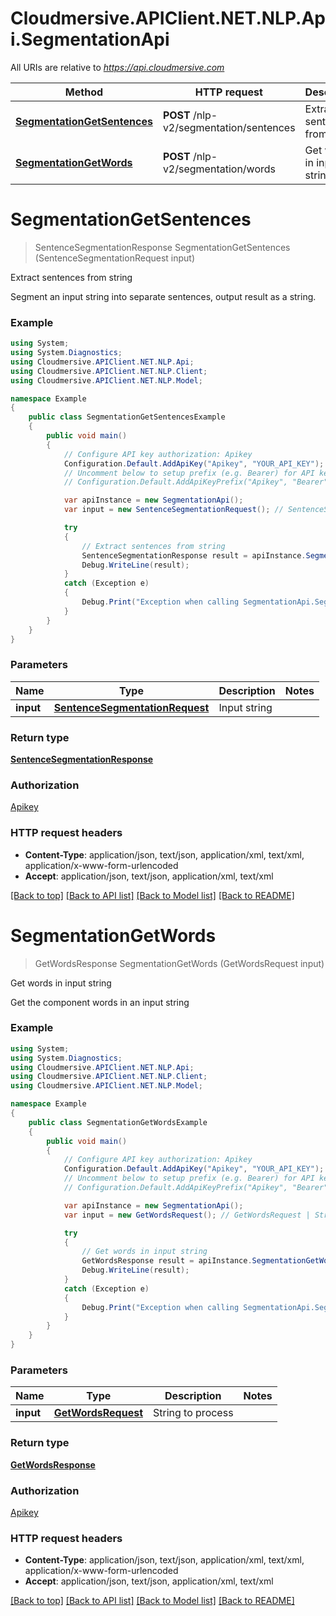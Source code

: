 # Cloudmersive.APIClient.NET.NLP.Api.SegmentationApi

All URIs are relative to *https://api.cloudmersive.com*

Method | HTTP request | Description
------------- | ------------- | -------------
[**SegmentationGetSentences**](SegmentationApi.md#segmentationgetsentences) | **POST** /nlp-v2/segmentation/sentences | Extract sentences from string
[**SegmentationGetWords**](SegmentationApi.md#segmentationgetwords) | **POST** /nlp-v2/segmentation/words | Get words in input string


<a name="segmentationgetsentences"></a>
# **SegmentationGetSentences**
> SentenceSegmentationResponse SegmentationGetSentences (SentenceSegmentationRequest input)

Extract sentences from string

Segment an input string into separate sentences, output result as a string.

### Example
```csharp
using System;
using System.Diagnostics;
using Cloudmersive.APIClient.NET.NLP.Api;
using Cloudmersive.APIClient.NET.NLP.Client;
using Cloudmersive.APIClient.NET.NLP.Model;

namespace Example
{
    public class SegmentationGetSentencesExample
    {
        public void main()
        {
            // Configure API key authorization: Apikey
            Configuration.Default.AddApiKey("Apikey", "YOUR_API_KEY");
            // Uncomment below to setup prefix (e.g. Bearer) for API key, if needed
            // Configuration.Default.AddApiKeyPrefix("Apikey", "Bearer");

            var apiInstance = new SegmentationApi();
            var input = new SentenceSegmentationRequest(); // SentenceSegmentationRequest | Input string

            try
            {
                // Extract sentences from string
                SentenceSegmentationResponse result = apiInstance.SegmentationGetSentences(input);
                Debug.WriteLine(result);
            }
            catch (Exception e)
            {
                Debug.Print("Exception when calling SegmentationApi.SegmentationGetSentences: " + e.Message );
            }
        }
    }
}
```

### Parameters

Name | Type | Description  | Notes
------------- | ------------- | ------------- | -------------
 **input** | [**SentenceSegmentationRequest**](SentenceSegmentationRequest.md)| Input string | 

### Return type

[**SentenceSegmentationResponse**](SentenceSegmentationResponse.md)

### Authorization

[Apikey](../README.md#Apikey)

### HTTP request headers

 - **Content-Type**: application/json, text/json, application/xml, text/xml, application/x-www-form-urlencoded
 - **Accept**: application/json, text/json, application/xml, text/xml

[[Back to top]](#) [[Back to API list]](../README.md#documentation-for-api-endpoints) [[Back to Model list]](../README.md#documentation-for-models) [[Back to README]](../README.md)

<a name="segmentationgetwords"></a>
# **SegmentationGetWords**
> GetWordsResponse SegmentationGetWords (GetWordsRequest input)

Get words in input string

Get the component words in an input string

### Example
```csharp
using System;
using System.Diagnostics;
using Cloudmersive.APIClient.NET.NLP.Api;
using Cloudmersive.APIClient.NET.NLP.Client;
using Cloudmersive.APIClient.NET.NLP.Model;

namespace Example
{
    public class SegmentationGetWordsExample
    {
        public void main()
        {
            // Configure API key authorization: Apikey
            Configuration.Default.AddApiKey("Apikey", "YOUR_API_KEY");
            // Uncomment below to setup prefix (e.g. Bearer) for API key, if needed
            // Configuration.Default.AddApiKeyPrefix("Apikey", "Bearer");

            var apiInstance = new SegmentationApi();
            var input = new GetWordsRequest(); // GetWordsRequest | String to process

            try
            {
                // Get words in input string
                GetWordsResponse result = apiInstance.SegmentationGetWords(input);
                Debug.WriteLine(result);
            }
            catch (Exception e)
            {
                Debug.Print("Exception when calling SegmentationApi.SegmentationGetWords: " + e.Message );
            }
        }
    }
}
```

### Parameters

Name | Type | Description  | Notes
------------- | ------------- | ------------- | -------------
 **input** | [**GetWordsRequest**](GetWordsRequest.md)| String to process | 

### Return type

[**GetWordsResponse**](GetWordsResponse.md)

### Authorization

[Apikey](../README.md#Apikey)

### HTTP request headers

 - **Content-Type**: application/json, text/json, application/xml, text/xml, application/x-www-form-urlencoded
 - **Accept**: application/json, text/json, application/xml, text/xml

[[Back to top]](#) [[Back to API list]](../README.md#documentation-for-api-endpoints) [[Back to Model list]](../README.md#documentation-for-models) [[Back to README]](../README.md)


